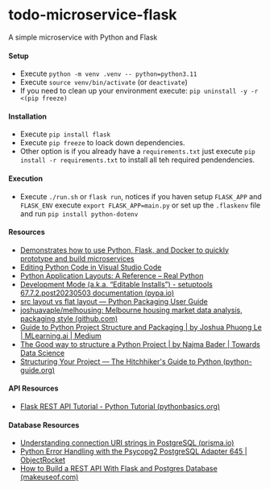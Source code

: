 # todo-microservice-flask

A simple microservice with Python and Flask

#### Setup

* Execute `python -m venv .venv -- python=python3.11`
* Execute `source venv/bin/activate` (or `deactivate`)
* If you need to clean up your environment execute: `pip uninstall -y -r <(pip freeze)`

#### Installation

* Execute `pip install flask`
* Execute `pip freeze` to loack down dependencies.
* Other option is if you already have a `requirements.txt` just execute `pip install -r requirements.txt` to install all teh required pendendencies.

#### Execution

* Execute `./run.sh` or 	`flask run`, notices if you haven setup `FLASK_APP` and `FLASK_ENV` execute `export FLASK_APP=main.py` or set up the `.flaskenv` file and run `pip install python-dotenv`

#### Resources

* [Demonstrates how to use Python, Flask, and Docker to quickly prototype and build microservices](https://github.com/cloudacademy/python-flask-microservices)
* [Editing Python Code in Visual Studio Code](https://code.visualstudio.com/docs/python/editing)
* [Python Application Layouts: A Reference – Real Python](https://realpython.com/python-application-layouts/)
* [Development Mode (a.k.a. “Editable Installs”) - setuptools 67.7.2.post20230503 documentation (pypa.io)](https://setuptools.pypa.io/en/latest/userguide/development_mode.html)
* [src layout vs flat layout — Python Packaging User Guide](https://packaging.python.org/en/latest/discussions/src-layout-vs-flat-layout/)
* [joshuavaple/melhousing: Melbourne housing market data analysis, packaging style (github.com)](https://github.com/joshuavaple/melhousing/tree/main)
* [Guide to Python Project Structure and Packaging | by Joshua Phuong Le | MLearning.ai | Medium](https://medium.com/mlearning-ai/a-practical-guide-to-python-project-structure-and-packaging-90c7f7a04f95)
* [The Good way to structure a Python Project | by Najma Bader | Towards Data Science](https://towardsdatascience.com/the-good-way-to-structure-a-python-project-d914f27dfcc9)
* [Structuring Your Project — The Hitchhiker&#39;s Guide to Python (python-guide.org)](https://docs.python-guide.org/writing/structure/)

#### API Resources

* [Flask REST API Tutorial - Python Tutorial (pythonbasics.org)](https://pythonbasics.org/flask-rest-api/)

#### Database Resources

* [Understanding connection URI strings in PostgreSQL (prisma.io)](https://www.prisma.io/dataguide/postgresql/short-guides/connection-uris)
* [Python Error Handling with the Psycopg2 PostgreSQL Adapter 645 | ObjectRocket](https://kb.objectrocket.com/postgresql/python-error-handling-with-the-psycopg2-postgresql-adapter-645)
* [How to Build a REST API With Flask and Postgres Database (makeuseof.com)](https://www.makeuseof.com/build-rest-api-with-flask-and-postgres/)
